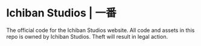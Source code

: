 # Ichiban Studios | 一番
The official code for the Ichiban Studios website.
All code and assets in this repo is owned by Ichiban Studios.
Theft will result in legal action.

